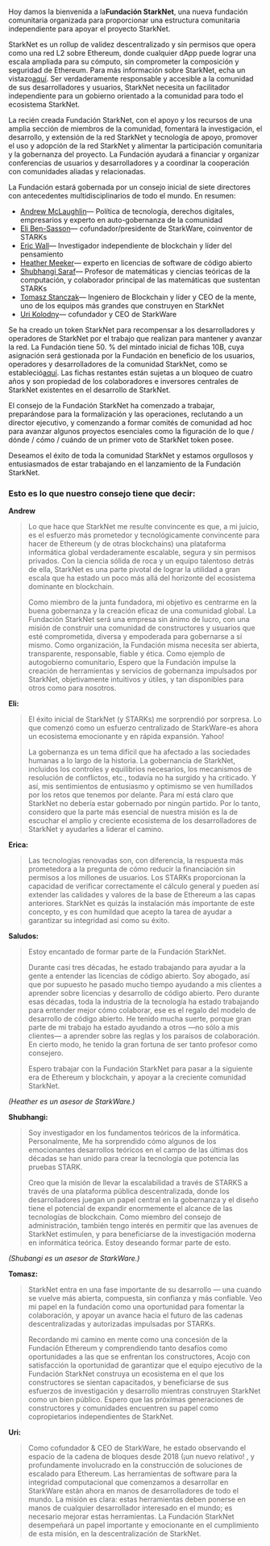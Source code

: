 Hoy damos la bienvenida a la**Fundación StarkNet**, una nueva fundación comunitaria organizada para proporcionar una estructura comunitaria independiente para apoyar el proyecto StarkNet.

StarkNet es un rollup de validez descentralizado y sin permisos que opera como una red L2 sobre Ethereum, donde cualquier dApp puede lograr una escala ampliada para su cómputo, sin comprometer la composición y seguridad de Ethereum. Para más información sobre StarkNet, echa un vistazo[aquí](https://starknet.io/). Ser verdaderamente responsable y accesible a la comunidad de sus desarrolladores y usuarios, StarkNet necesita un facilitador independiente para un gobierno orientado a la comunidad para todo el ecosistema StarkNet.

La recién creada Fundación StarkNet, con el apoyo y los recursos de una amplia sección de miembros de la comunidad, fomentará la investigación, el desarrollo, y extensión de la red StarkNet y tecnología de apoyo, promover el uso y adopción de la red StarkNet y alimentar la participación comunitaria y la gobernanza del proyecto. La Fundación ayudará a financiar y organizar conferencias de usuarios y desarrolladores y a coordinar la cooperación con comunidades aliadas y relacionadas.

La Fundación estará gobernada por un consejo inicial de siete directores con antecedentes multidisciplinarios de todo el mundo. En resumen:

* [Andrew McLaughlin](https://andrew.mclaughl.in/about-me)— Política de tecnología, derechos digitales, empresarios y experto en auto-gobernanza de la comunidad
* [Eli Ben-Sasson](https://starkware.co/media-kit/?founder=Eli#founders)— cofundador/presidente de StarkWare, coinventor de STARKs
* [Eric Wall](https://en.wikipedia.org/wiki/Eric_Wall_(researcher))— Investigador independiente de blockchain y líder del pensamiento
* [Heather Meeker](http://www.heathermeeker.com/)— experto en licencias de software de código abierto
* [Shubhangi Saraf](https://www.math.toronto.edu/ssaraf/)— Profesor de matemáticas y ciencias teóricas de la computación, y colaborador principal de las matemáticas que sustentan STARKs
* [Tomasz Stanczak](https://www.linkedin.com/in/tomaszkajetanstanczak/?originalSubdomain=uk)— Ingeniero de Blockchain y líder y CEO de la mente, uno de los equipos más grandes que construyen en StarkNet
* [Uri Kolodny](https://starkware.co/media-kit/?founder=Uri#founders)— cofundador y CEO de StarkWare

Se ha creado un token StarkNet para recompensar a los desarrolladores y operadores de StarkNet por el trabajo que realizan para mantener y avanzar la red. La Fundación tiene 50. % del mintado inicial de fichas 10B, cuya asignación será gestionada por la Fundación en beneficio de los usuarios, operadores y desarrolladores de la comunidad StarkNet, como se estableció[aquí](https://medium.com/starkware/part-3-starknet-token-design-5cc17af066c6). Las fichas restantes están sujetas a un bloqueo de cuatro años y son propiedad de los colaboradores e inversores centrales de StarkNet existentes en el desarrollo de StarkNet.

El consejo de la Fundación StarkNet ha comenzado a trabajar, preparándose para la formalización y las operaciones, reclutando a un director ejecutivo, y comenzando a formar comités de comunidad ad hoc para avanzar algunos proyectos esenciales como la figuración de lo que / dónde / cómo / cuándo de un primer voto de StarkNet token posee.

Deseamos el éxito de toda la comunidad StarkNet y estamos orgullosos y entusiasmados de estar trabajando en el lanzamiento de la Fundación StarkNet.



### Esto es lo que nuestro consejo tiene que decir:

**Andrew**

> Lo que hace que StarkNet me resulte convincente es que, a mi juicio, es el esfuerzo más prometedor y tecnológicamente convincente para hacer de Ethereum (y de otras blockchains) una plataforma informática global verdaderamente escalable, segura y sin permisos privados. Con la ciencia sólida de roca y un equipo talentoso detrás de ella, StarkNet es una parte pivotal de lograr la utilidad a gran escala que ha estado un poco más allá del horizonte del ecosistema dominante en blockchain.
> 
> Como miembro de la junta fundadora, mi objetivo es centrarme en la buena gobernanza y la creación eficaz de una comunidad global. La Fundación StarkNet será una empresa sin ánimo de lucro, con una misión de construir una comunidad de constructores y usuarios que esté comprometida, diversa y empoderada para gobernarse a sí mismo. Como organización, la Fundación misma necesita ser abierta, transparente, responsable, fiable y ética. Como ejemplo de autogobierno comunitario, Espero que la Fundación impulse la creación de herramientas y servicios de gobernanza impulsados por StarkNet, objetivamente intuitivos y útiles, y tan disponibles para otros como para nosotros.

**Eli:**

> El éxito inicial de StarkNet (y STARKs) me sorprendió por sorpresa. Lo que comenzó como un esfuerzo centralizado de StarkWare-es ahora un ecosistema emocionante y en rápida expansión. Yahoo!
> 
> La gobernanza es un tema difícil que ha afectado a las sociedades humanas a lo largo de la historia. La gobernancia de StarkNet, incluidos los controles y equilibrios necesarios, los mecanismos de resolución de conflictos, etc., todavía no ha surgido y ha criticado. Y así, mis sentimientos de entusiasmo y optimismo se ven humillados por los retos que tenemos por delante. Para mí está claro que StarkNet no debería estar gobernado por ningún partido. Por lo tanto, considero que la parte más esencial de nuestra misión es la de escuchar el amplio y creciente ecosistema de los desarrolladores de StarkNet y ayudarles a liderar el camino.

**Erica:**

> Las tecnologías renovadas son, con diferencia, la respuesta más prometedora a la pregunta de cómo reducir la financiación sin permisos a los millones de usuarios. Los STARKs proporcionan la capacidad de verificar correctamente el cálculo general y pueden así extender las calidades y valores de la base de Ethereum a las capas anteriores. StarkNet es quizás la instalación más importante de este concepto, y es con humildad que acepto la tarea de ayudar a garantizar su integridad así como su éxito.

**Saludos:**

> Estoy encantado de formar parte de la Fundación StarkNet.
> 
> Durante casi tres décadas, he estado trabajando para ayudar a la gente a entender las licencias de código abierto. Soy abogado, así que por supuesto he pasado mucho tiempo ayudando a mis clientes a aprender sobre licencias y desarrollo de código abierto. Pero durante esas décadas, toda la industria de la tecnología ha estado trabajando para entender mejor cómo colaborar, ese es el regalo del modelo de desarrollo de código abierto. He tenido mucha suerte, porque gran parte de mi trabajo ha estado ayudando a otros —no sólo a mis clientes— a aprender sobre las reglas y los paraísos de colaboración. En cierto modo, he tenido la gran fortuna de ser tanto profesor como consejero.
> 
> Espero trabajar con la Fundación StarkNet para pasar a la siguiente era de Ethereum y blockchain, y apoyar a la creciente comunidad StarkNet.

*(Heather es un asesor de StarkWare.)*

**Shubhangi:**

> Soy investigador en los fundamentos teóricos de la informática. Personalmente, Me ha sorprendido cómo algunos de los emocionantes desarrollos teóricos en el campo de las últimas dos décadas se han unido para crear la tecnología que potencia las pruebas STARK.
> 
> Creo que la misión de llevar la escalabilidad a través de STARKS a través de una plataforma pública descentralizada, donde los desarrolladores juegan un papel central en la gobernanza y el diseño tiene el potencial de expandir enormemente el alcance de las tecnologías de blockchain. Como miembro del consejo de administración, también tengo interés en permitir que las avenues de StarkNet estimulen, y para beneficiarse de la investigación moderna en informática teórica. Estoy deseando formar parte de esto.

*(Shubangi es un asesor de StarkWare.)*

**Tomasz:**

> StarkNet entra en una fase importante de su desarrollo — una cuando se vuelve más abierta, compuesta, sin confianza y más confiable. Veo mi papel en la fundación como una oportunidad para fomentar la colaboración, y apoyar un avance hacia el futuro de las cadenas descentralizadas y autorizadas impulsadas por STARKs.
> 
> Recordando mi camino en mente como una concesión de la Fundación Ethereum y comprendiendo tanto desafíos como oportunidades a las que se enfrentan los constructores, Acojo con satisfacción la oportunidad de garantizar que el equipo ejecutivo de la Fundación StarkNet construya un ecosistema en el que los constructores se sientan capacitados, y beneficiarse de sus esfuerzos de investigación y desarrollo mientras construyen StarkNet como un bien público. Espero que las próximas generaciones de constructores y comunidades encuentren su papel como copropietarios independientes de StarkNet.

**Uri:**

> Como cofundador & CEO de StarkWare, he estado observando el espacio de la cadena de bloques desde 2018 (¡un nuevo relativo! , y profundamente involucrado en la construcción de soluciones de escalado para Ethereum. Las herramientas de software para la integridad computacional que comenzamos a desarrollar en StarkWare están ahora en manos de desarrolladores de todo el mundo. La misión es clara: estas herramientas deben ponerse en manos de cualquier desarrollador interesado en el mundo; es necesario mejorar estas herramientas. La Fundación StarkNet desempeñará un papel importante y emocionante en el cumplimiento de esta misión, en la descentralización de StarkNet.